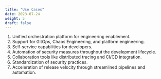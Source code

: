 ```yaml
---
title: "Use Cases"
date: 2023-07-24
weight: 5
draft: false
---
```



1. Unified orchestration platform for engineering enablement.
2. Support for GitOps, Chaos Engineering, and platform engineering.
3. Self-service capabilities for developers.
4. Automation of security measures throughout the development lifecycle.
5. Collaboration tools like distributed tracing and CI/CD integration.
6. Standardization of security practices.
7. Acceleration of release velocity through streamlined pipelines and automation.

